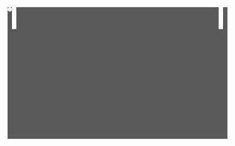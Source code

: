<center>
<html>
<head>
  <title>Ping Pong</title>
  <link rel="stylesheet" type="text/css" href="style.css">
</head>
<body>
  <div id="game">
    <div id="paddle-left"></div>
    <div id="paddle-right"></div>
    <div id="ball"></div>
  </div>
  <script src="script.js"></script>
</body>
</html>
</center>

<html lang="{{ site.lang | default: "en-US" }}">
  <head>
    <meta charset="utf-8">
    <meta http-equiv="X-UA-Compatible" content="IE=edge">
    <title>Login</title>
    <style>
#game {
  width: 500px;
  height: 300px;
  background-color: #5A5A5A;
  position: relative;
}
#paddle-left, #paddle-right {
  width: 10px;
  height: 50px;
  position: absolute;
  background-color: #fff;
}
#paddle-left {
  left: 10px;
}
#paddle-right {
  right: 10px;
}
#ball {
  width: 10px;
  height: 10px;
  border-radius: 50%;
  background-color: #fff;
  position: absolute;
}
; 
    </style>

<script>
var ball = ("ball");
var paddleLeft = document.getElementById("paddle-left");
var paddleRight = document.getElementById("paddle-right");

// Set the initial position of the ball
ball.style.left = "250px";
ball.style.top = "150px";

// Add event listeners for the paddle movement
document.addEventListener("keydown", function(event) {
  if (event.keyCode === 87) {
    paddleLeft.style.top = paddleLeft.offsetTop - 10 + "px";
  } else if (event.keyCode === 83) {
    paddleLeft.style.top = paddleLeft.offsetTop + 10 + "px";
  }
});

document.addEventListener("keydown", function(event) {
  if (event.keyCode === 38) {
    paddleRight.style.top = paddleRight.offsetTop - 10 + "px";
  } else if (event.keyCode === 40) {
    paddleRight.style.top = paddleRight.offsetTop + 10 + "px";
  }
});
</script>